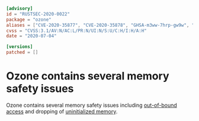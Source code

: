```toml
[advisory]
id = "RUSTSEC-2020-0022"
package = "ozone"
aliases = ["CVE-2020-35877", "CVE-2020-35878", "GHSA-m3ww-7hrp-gw9w", "GHSA-p2q9-9cq6-h3jw"]
cvss = "CVSS:3.1/AV:N/AC:L/PR:N/UI:N/S:U/C:H/I:H/A:H"
date = "2020-07-04"

[versions]
patched = []
```

# Ozone contains several memory safety issues

Ozone contains several memory safety issues including [out-of-bound access](https://github.com/bqv/ozone/blob/e21f948b0178ab305f644118f18d87a838c618e0/src/buffer.rs#L38-L48)
and dropping of [uninitialized memory](https://github.com/bqv/ozone/blob/e21f948b0178ab305f644118f18d87a838c618e0/src/map.rs#L94-L101).
